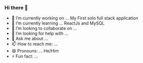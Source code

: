 ### Hi there 👋
- 🔭 I’m currently working on ...
My First solo full stack application
- 🌱 I’m currently learning ...
ReactJs and MySQL
- 👯 I’m looking to collaborate on ...
- 🤔 I’m looking for help with ...
- 💬 Ask me about ...
- 📫 How to reach me: ...
- 😄 Pronouns: ...
He/Him
- ⚡ Fun fact: ...
